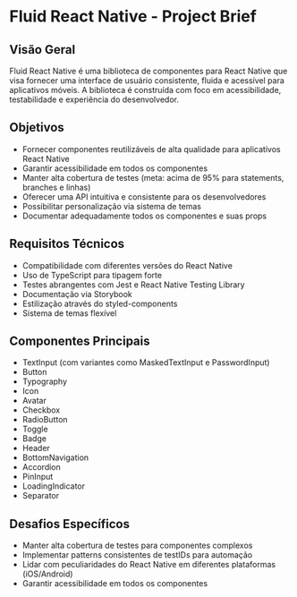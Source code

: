 # Fluid React Native - Project Brief

## Visão Geral
Fluid React Native é uma biblioteca de componentes para React Native que visa fornecer uma interface de usuário consistente, fluida e acessível para aplicativos móveis. A biblioteca é construída com foco em acessibilidade, testabilidade e experiência do desenvolvedor.

## Objetivos
- Fornecer componentes reutilizáveis de alta qualidade para aplicativos React Native
- Garantir acessibilidade em todos os componentes
- Manter alta cobertura de testes (meta: acima de 95% para statements, branches e linhas)
- Oferecer uma API intuitiva e consistente para os desenvolvedores
- Possibilitar personalização via sistema de temas
- Documentar adequadamente todos os componentes e suas props

## Requisitos Técnicos
- Compatibilidade com diferentes versões do React Native
- Uso de TypeScript para tipagem forte
- Testes abrangentes com Jest e React Native Testing Library
- Documentação via Storybook
- Estilização através do styled-components
- Sistema de temas flexível

## Componentes Principais
- TextInput (com variantes como MaskedTextInput e PasswordInput)
- Button
- Typography
- Icon
- Avatar
- Checkbox
- RadioButton
- Toggle
- Badge
- Header
- BottomNavigation
- Accordion
- PinInput
- LoadingIndicator
- Separator

## Desafios Específicos
- Manter alta cobertura de testes para componentes complexos
- Implementar patterns consistentes de testIDs para automação
- Lidar com peculiaridades do React Native em diferentes plataformas (iOS/Android)
- Garantir acessibilidade em todos os componentes 
